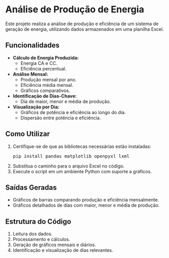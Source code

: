 <!DOCTYPE html>
<html>
<head>
    <title>Análise de Produção de Energia</title>
</head>
<body>
    <h1>Análise de Produção de Energia</h1>
    <p>Este projeto realiza a análise de produção e eficiência de um sistema de geração de energia, utilizando dados armazenados em uma planilha Excel.</p>
    <h2>Funcionalidades</h2>
    <ul>
        <li><strong>Cálculo de Energia Produzida:</strong> 
            <ul>
                <li>Energia CA e CC.</li>
                <li>Eficiência percentual.</li>
            </ul>
        </li>
        <li><strong>Análise Mensal:</strong>
            <ul>
                <li>Produção mensal por ano.</li>
                <li>Eficiência média mensal.</li>
                <li>Gráficos comparativos.</li>
            </ul>
        </li>
        <li><strong>Identificação de Dias-Chave:</strong>
            <ul>
                <li>Dia de maior, menor e média de produção.</li>
            </ul>
        </li>
        <li><strong>Visualização por Dia:</strong>
            <ul>
                <li>Gráficos de potência e eficiência ao longo do dia.</li>
                <li>Dispersão entre potência e eficiência.</li>
            </ul>
        </li>
    </ul>
    <h2>Como Utilizar</h2>
    <ol>
        <li>Certifique-se de que as bibliotecas necessárias estão instaladas:
            <pre>pip install pandas matplotlib openpyxl lxml</pre>
        </li>
        <li>Substitua o caminho para o arquivo Excel no código.</li>
        <li>Execute o script em um ambiente Python com suporte a gráficos.</li>
    </ol>
    <h2>Saídas Geradas</h2>
    <ul>
        <li>Gráficos de barras comparando produção e eficiência mensalmente.</li>
        <li>Gráficos detalhados de dias com maior, menor e média de produção.</li>
    </ul>
    <h2>Estrutura do Código</h2>
    <ol>
        <li>Leitura dos dados.</li>
        <li>Processamento e cálculos.</li>
        <li>Geração de gráficos mensais e diários.</li>
        <li>Identificação e visualização de dias relevantes.</li>
    </ol>
</body>
</html>

